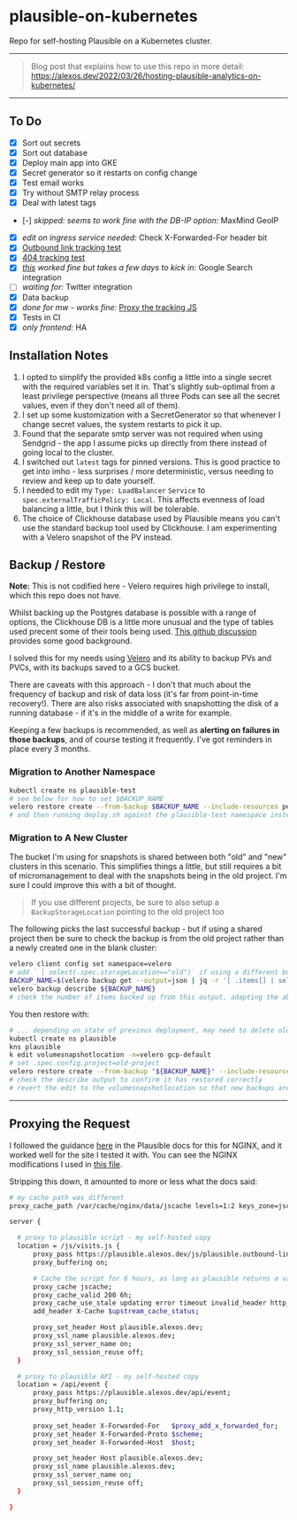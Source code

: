 # plausible-on-kubernetes

Repo for self-hosting Plausible on a Kubernetes cluster.

---

> Blog post that explains how to use this repo in more detail: https://alexos.dev/2022/03/26/hosting-plausible-analytics-on-kubernetes/

---

## To Do

- [x] Sort out secrets
- [x] Sort out database
- [x] Deploy main app into GKE
- [x] Secret generator so it restarts on config change
- [x] Test email works
- [x] Try without SMTP relay process
- [x] Deal with latest tags
- [-] _skipped: seems to work fine with the DB-IP option:_ MaxMind GeoIP
- [x] _edit on ingress service needed:_ Check X-Forwarded-For header bit
- [x] [Outbound link tracking test](https://plausible.io/docs/outbound-link-click-tracking)
- [x] [404 tracking test](https://plausible.io/docs/404-error-pages-tracking)
- [x] _[this](https://plausible.io/docs/google-search-console-integration) worked fine but takes a few days to kick in:_ Google Search integration
- [ ] _waiting for:_ Twitter integration
- [x] Data backup
- [x] _done for mw - works fine:_ [Proxy the tracking JS](https://plausible.io/docs/proxy/introduction)
- [x] Tests in CI
- [x] _only frontend:_ HA

## Installation Notes

1. I opted to simplify the provided k8s config a little into a single secret with the required variables set it in. That's slightly sub-optimal from a least privilege perspective (means all three Pods can see all the secret values, even if they don't need all of them).
2. I set up some kustomization with a SecretGenerator so that whenever I change secret values, the system restarts to pick it up.
3. Found that the separate smtp server was not required when using Sendgrid - the app I assume picks up directly from there instead of going local to the cluster.
4. I switched out `latest` tags for pinned versions. This is good practice to get into imho - less surprises / more deterministic, versus needing to review and keep up to date yourself.
5. I needed to edit my `Type: LoadBalancer` `Service` to `spec.externalTrafficPolicy: Local`. This affects evenness of load balancing a little, but I think this will be tolerable.
6. The choice of Clickhouse database used by Plausible means you can't use the standard backup tool used by Clickhouse. I am experimenting with a Velero snapshot of the PV instead.

## Backup / Restore

**Note:** This is not codified here - Velero requires high privilege to install, which this repo does not have.

Whilst backing up the Postgres database is possible with a range of options, the Clickhouse DB is a little more unusual and the type of tables used precent some of their tools being used. [This github discussion](https://github.com/plausible/analytics/discussions/1226)  provides some good background.

I solved this for my needs using [Velero](https://velero.io/) and its ability to backup PVs and PVCs, with its backups saved to a GCS bucket.

There are caveats with this approach - I don't that much about the frequency of backup and risk of data loss (it's far from point-in-time recovery!). There are also risks associated with snapshotting the disk of a running database - if it's in the middle of a write for example.

Keeping a few backups is recommended, as well as **alerting on failures in those backups**, and of course testing it frequently. I've got reminders in place every 3 months.

### Migration to Another Namespace

```bash
kubectl create ns plausible-test
# see below for how to set $BACKUP_NAME
velero restore create --from-backup $BACKUP_NAME --include-resources persistentvolumeclaims,persistentvolumes --include-namespaces=plausible --namespace-mappings plausible:plausible-test --restore-volumes=true
# and then running deploy.sh against the plausible-test namespace instead
```

### Migration to A New Cluster

The bucket I'm using for snapshots is shared between both "old" and "new" clusters in this scenario. This simplifies things a little, but still requires a bit of micromanagement to deal with the snapshots being in the old project. I'm sure I could improve this with a bit of thought.

> If you use different projects, be sure to also setup a `BackupStorageLocation` pointing to the old project too

The following picks the last successful backup - but if using a shared project then be sure to check the backup is from the old project rather than a newly created one in the blank cluster:

```bash
velero client config set namespace=velero
# add ` | select(.spec.storageLocation=="old")` if using a different bucket between clusters
BACKUP_NAME=$(velero backup get --output=json | jq -r '[ .items[] | select(.status.phase=="Completed") | {"name": .metadata.name, "startTimestamp": (.status.startTimestamp | fromdateiso8601)} ]| sort_by(.startTimestamp)[-1].name')
velero backup describe ${BACKUP_NAME}
# check the number of items backed up from this output, adapting the above to the next snapshot back if it's 0
```

You then restore with:

```bash
# ... depending on state of previous deployment, may need to delete old PVs first
kubectl create ns plausible
kns plausible
k edit volumesnapshotlocation -n=velero gcp-default
# set .spec.config.project=old-project
velero restore create --from-backup "${BACKUP_NAME}" --include-resources persistentvolumeclaims,persistentvolumes --include-namespaces=plausible --restore-volumes=true
# check the describe output to confirm it has restored correctly
# revert the edit to the volumesnapshotlocation so that new backups are in the new project
```

---

## Proxying the Request

I followed the guidance [here](https://plausible.io/docs/proxy/guides/nginx) in the Plausible docs for this for NGINX, and it worked well for the site I tested it with. You can see the NGINX modifications I used in [this file](https://gitlab.com/alexos-dev/moss-work/-/blob/master/config/default.conf).

Stripping this down, it amounted to more or less what the docs said:

```sh
# my cache path was different
proxy_cache_path /var/cache/nginx/data/jscache levels=1:2 keys_zone=jscache:100m inactive=30d  use_temp_path=off max_size=100m;

server {

  # proxy to plausible script - my self-hosted copy
  location = /js/visits.js {
      proxy_pass https://plausible.alexos.dev/js/plausible.outbound-links.js;
      proxy_buffering on;

      # Cache the script for 6 hours, as long as plausible returns a valid response
      proxy_cache jscache;
      proxy_cache_valid 200 6h;
      proxy_cache_use_stale updating error timeout invalid_header http_500;
      add_header X-Cache $upstream_cache_status;

      proxy_set_header Host plausible.alexos.dev;
      proxy_ssl_name plausible.alexos.dev;
      proxy_ssl_server_name on;
      proxy_ssl_session_reuse off;
  }

  # proxy to plausible API - my self-hosted copy
  location = /api/event {
      proxy_pass https://plausible.alexos.dev/api/event;
      proxy_buffering on;
      proxy_http_version 1.1;
      
      proxy_set_header X-Forwarded-For   $proxy_add_x_forwarded_for;
      proxy_set_header X-Forwarded-Proto $scheme;
      proxy_set_header X-Forwarded-Host  $host;

      proxy_set_header Host plausible.alexos.dev;
      proxy_ssl_name plausible.alexos.dev;
      proxy_ssl_server_name on;
      proxy_ssl_session_reuse off;
  }

}
```
